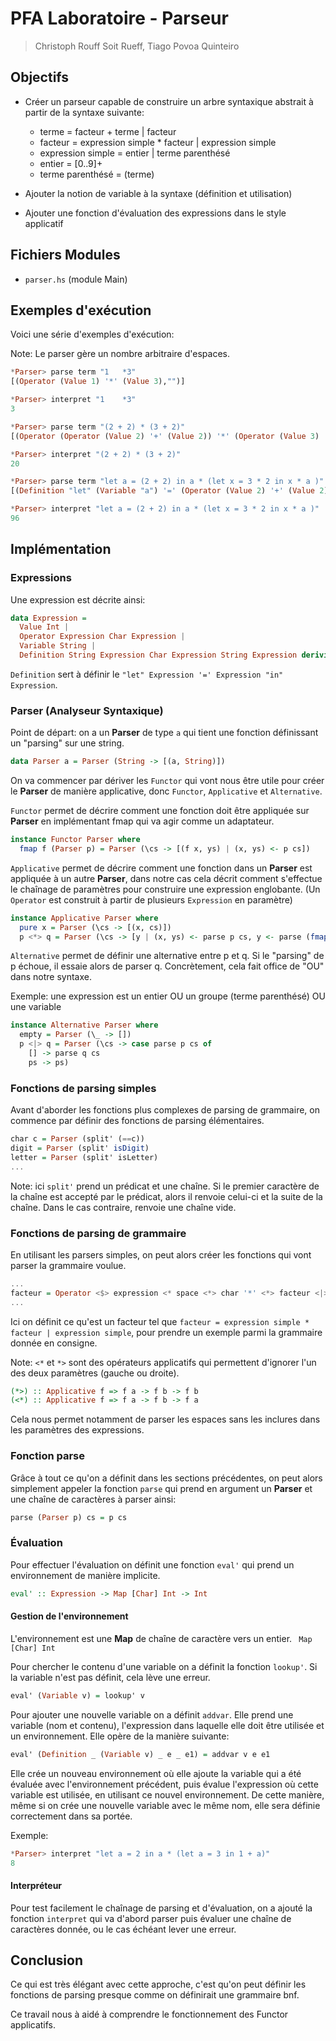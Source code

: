 # PFA Laboratoire - Parseur

> Christoph Rouff Soit Rueff, Tiago Povoa Quinteiro

## Objectifs

- Créer un parseur capable de construire un arbre syntaxique abstrait à partir de la syntaxe suivante:

  - terme = facteur + terme | facteur
  - facteur = expression simple * facteur | expression simple
  - expression simple = entier | terme parenthésé
  - entier = [0..9]+
  - terme parenthésé = (terme)

- Ajouter la notion de variable à la syntaxe (définition et utilisation)
- Ajouter une fonction d'évaluation des expressions dans le style applicatif

## Fichiers Modules 

* `parser.hs` (module Main)

## Exemples d'exécution

Voici une série d'exemples d'exécution:

Note: Le parser gère un nombre arbitraire d'espaces.

```haskell
*Parser> parse term "1   *3"
[(Operator (Value 1) '*' (Value 3),"")]

*Parser> interpret "1    *3"
3
```



```haskell
*Parser> parse term "(2 + 2) * (3 + 2)"
[(Operator (Operator (Value 2) '+' (Value 2)) '*' (Operator (Value 3) '+' (Value 2)),"")]

*Parser> interpret "(2 + 2) * (3 + 2)"
20
```



```haskell
*Parser> parse term "let a = (2 + 2) in a * (let x = 3 * 2 in x * a )"
[(Definition "let" (Variable "a") '=' (Operator (Value 2) '+' (Value 2)) "in" (Operator (Variable "a") '*' (Definition "let" (Variable "x") '=' (Operator (Value 3) '*' (Value 2)) "in" (Operator (Variable "x") '*' (Variable "a")))),"")]

*Parser> interpret "let a = (2 + 2) in a * (let x = 3 * 2 in x * a )"
96
```

## Implémentation

### Expressions

Une expression est décrite ainsi:

```haskell
data Expression = 
  Value Int |
  Operator Expression Char Expression |
  Variable String |
  Definition String Expression Char Expression String Expression deriving Show
```

`Definition` sert à définir le `"let" Expression '=' Expression "in" Expression`. 

### Parser (Analyseur Syntaxique)

Point de départ: on a un **Parser** de type `a` qui tient une fonction définissant un "parsing" sur une string. 

```haskell
data Parser a = Parser (String -> [(a, String)])
```

On va commencer par dériver les `Functor` qui vont nous être utile pour créer le **Parser** de manière applicative, donc  `Functor`, `Applicative` et `Alternative`.

`Functor`  permet de décrire comment une fonction doit être appliquée sur **Parser** en implémentant fmap qui va agir comme un adaptateur.

```haskell
instance Functor Parser where
  fmap f (Parser p) = Parser (\cs -> [(f x, ys) | (x, ys) <- p cs])
```

`Applicative` permet de décrire comment une fonction dans un **Parser** est appliquée à un autre **Parser**, dans notre cas cela décrit comment s'effectue le chaînage de paramètres pour construire une expression englobante. (Un `Operator` est construit à partir de plusieurs `Expression` en paramètre)

```haskell
instance Applicative Parser where
  pure x = Parser (\cs -> [(x, cs)])
  p <*> q = Parser (\cs -> [y | (x, ys) <- parse p cs, y <- parse (fmap x q) ys])
```

`Alternative` permet de définir une alternative entre p et q. Si le "parsing" de p échoue, il essaie alors de parser q. Concrètement, cela fait office de "OU" dans notre syntaxe. 

Exemple: une expression est un entier OU un groupe (terme parenthésé) OU une variable

```haskell
instance Alternative Parser where
  empty = Parser (\_ -> [])
  p <|> q = Parser (\cs -> case parse p cs of
    [] -> parse q cs
    ps -> ps)
```

### Fonctions de parsing simples

Avant d'aborder les fonctions plus complexes de parsing de grammaire, on commence par définir des fonctions de parsing élémentaires.

```haskell
char c = Parser (split' (==c))
digit = Parser (split' isDigit)
letter = Parser (split' isLetter)
...
```

Note: ici `split'` prend un prédicat et une chaîne. Si le premier caractère de la chaîne est accepté par le prédicat, alors il renvoie celui-ci et la suite de la chaîne. Dans le cas contraire, renvoie une chaîne vide.

### Fonctions de parsing de grammaire

En utilisant les parsers simples, on peut alors créer les fonctions qui vont parser la grammaire voulue.

```haskell
...
facteur = Operator <$> expression <* space <*> char '*' <*> facteur <|> expression
...
```

Ici on définit ce qu'est un facteur tel que `facteur = expression simple * facteur | expression simple`, pour prendre un exemple parmi la grammaire donnée en consigne.

Note: `<*` et `*>` sont des opérateurs applicatifs qui permettent d'ignorer l'un des deux paramètres (gauche ou droite). 

```haskell
(*>) :: Applicative f => f a -> f b -> f b
(<*) :: Applicative f => f a -> f b -> f a
```

Cela nous permet notamment de parser les espaces sans les inclures dans les paramètres des expressions. 

### Fonction parse

Grâce à tout ce qu'on a définit dans les sections précédentes, on peut alors simplement appeler la fonction `parse` qui prend en argument un **Parser** et une chaîne de caractères à parser ainsi:

```haskell
parse (Parser p) cs = p cs
```

### Évaluation

Pour effectuer l'évaluation on définit une fonction `eval'` qui prend un environnement de manière implicite. 

```haskell
eval' :: Expression -> Map [Char] Int -> Int
```

#### Gestion de l'environnement

L'environnement est une **Map** de chaîne de caractère vers un entier. ` Map [Char] Int`

Pour chercher le contenu d'une variable on a définit la fonction `lookup'`.  Si la variable n'est pas définit, cela lève une erreur. 

```haskell
eval' (Variable v) = lookup' v
```

Pour ajouter une nouvelle variable on a définit `addvar`. Elle prend une variable (nom et contenu), l'expression dans laquelle elle doit être utilisée et un environnement. Elle opère de la manière suivante: 

```haskell
eval' (Definition _ (Variable v) _ e _ e1) = addvar v e e1
```

Elle crée un nouveau environnement où elle ajoute la variable qui a été évaluée avec l'environnement précédent, puis évalue l'expression où cette variable est utilisée, en utilisant ce nouvel environnement. De cette manière, même si on crée une nouvelle variable avec le même nom, elle sera définie correctement dans sa portée. 

Exemple:

```haskell
*Parser> interpret "let a = 2 in a * (let a = 3 in 1 + a)"
8
```

#### Interpréteur

Pour test facilement le chaînage de parsing et d'évaluation, on a ajouté la fonction `interpret` qui va d'abord parser puis évaluer une chaîne de caractères donnée, ou le cas échéant lever une erreur. 

## Conclusion

Ce qui est très élégant avec cette approche, c'est qu'on peut définir les fonctions de parsing presque comme on définirait une grammaire bnf. 

Ce travail nous à aidé à comprendre le fonctionnement des Functor applicatifs.